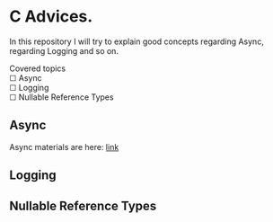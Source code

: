 # C Advices.
In this repository I will try to explain good concepts regarding Async, regarding Logging and so on.

Covered topics  
&#9744; Async  
&#9744; Logging  
&#9744; Nullable Reference Types   

## Async
Async materials are here: [link](here)

## Logging

## Nullable Reference Types
